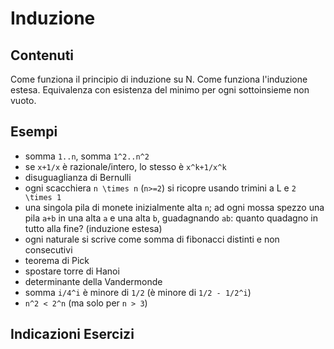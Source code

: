 # Induzione

## Contenuti

Come funziona il principio di induzione su N. Come funziona l'induzione estesa. Equivalenza con esistenza del minimo per ogni sottoinsieme non vuoto.

## Esempi

- somma `1..n`, somma `1^2..n^2`
- se `x+1/x` è razionale/intero, lo stesso è `x^k+1/x^k`
- disuguaglianza di Bernulli
- ogni scacchiera `n \times n` (`n>=2`) si ricopre usando trimini a L e `2 \times 1`
- una singola pila di monete inizialmente alta `n`; ad ogni mossa spezzo una pila `a+b` in una alta `a` e una alta `b`, guadagnando `ab`: quanto quadagno in tutto alla fine? (induzione estesa)
- ogni naturale si scrive come somma di fibonacci distinti e non consecutivi
- teorema di Pick
- spostare torre di Hanoi
- determinante della Vandermonde
- somma `i/4^i` è minore di `1/2` (è minore di `1/2 - 1/2^i`)
- `n^2 < 2^n` (ma solo per `n > 3`)

## Indicazioni Esercizi

